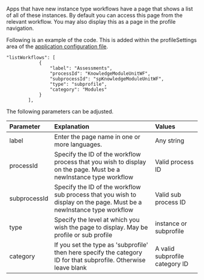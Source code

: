 Apps that have new instance type workflows have a page that shows a list of all of these instances.  By default you can access this page from the relevant workflow.  You may also display this as a page in the profile navigation.

Following is an example of the code.  This is added within the profileSettings area of the [application configuration file](https://github.com/kwantu/platformconfiguration/wiki/Application-configuration-file).

```
"listWorkflows": [
            {
                "label": "Assessments",
                "processId": "KnowledgeModuleUnitWF",
                "subprocessId": "spKnowledgeModuleUnitWF",
                "type": "subprofile",
                "category": "Modules"
            }
        ],
```
The following parameters can be adjusted.

| Parameter        | Explanation           | Values  |
| :------------- |:-------------| :-----|
| label | Enter the page name in one or more languages. | Any string |
| processId | Specify the ID of the workflow process that you wish to display on the page.  Must be a newInstance type workflow | Valid process ID |
| subprocessId | Specify the ID of the workflow sub process that you wish to display on the page.  Must be a newInstance type workflow | Valid sub process ID|
| type | Specify the level at which you wish the page to display.  May be profile or sub profile | instance or subprofile|
| category | If you set the type as 'subprofile' then here specify the category ID for that subprofile.  Otherwise leave blank | A valid subprofile category ID|